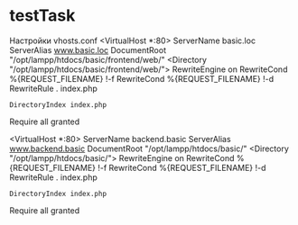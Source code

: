 # testTask
Настройки vhosts.conf
<VirtualHost *:80>
    ServerName basic.loc
    ServerAlias  www.basic.loc
DocumentRoot "/opt/lampp/htdocs/basic/frontend/web/"
<Directory "/opt/lampp/htdocs/basic/frontend/web/">
    RewriteEngine on
    RewriteCond %{REQUEST_FILENAME} !-f
    RewriteCond %{REQUEST_FILENAME} !-d
    RewriteRule . index.php

    DirectoryIndex index.php
Require all granted
</Directory>
</VirtualHost>

<VirtualHost *:80>
    ServerName backend.basic
    ServerAlias  www.backend.basic
DocumentRoot "/opt/lampp/htdocs/basic/"
<Directory "/opt/lampp/htdocs/basic/">
    RewriteEngine on
    RewriteCond %{REQUEST_FILENAME} !-f
    RewriteCond %{REQUEST_FILENAME} !-d
    RewriteRule . index.php

    DirectoryIndex index.php
Require all granted
</Directory>
</VirtualHost>


